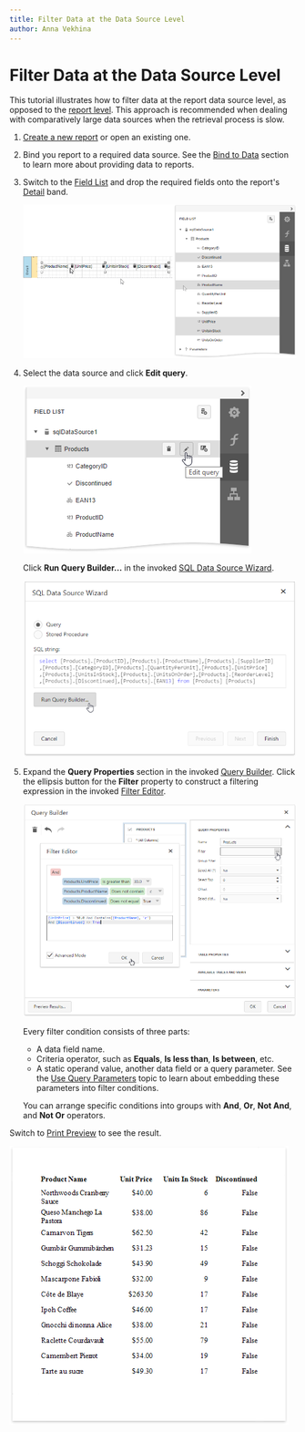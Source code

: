 ```yaml
---
title: Filter Data at the Data Source Level
author: Anna Vekhina
---
```

# Filter Data at the Data Source Level

This tutorial illustrates how to filter data at the report data source level, as opposed to the [report level](filter-data-at-the-report-level.md). This approach is recommended when dealing with comparatively large data sources when the retrieval process is slow.

1. [Create a new report](../../add-new-reports.md) or open an existing one.

2. Bind you report to a required data source. See the [Bind to Data](../../bind-to-data.md) section to learn more about providing data to reports.

3. Switch to the [Field List](../../report-designer-tools/ui-panels/field-list.md) and drop the required fields onto the report's [Detail](../../introduction-to-banded-reports.md) band.

    ![](../../../../images/eurd-web-filter-data-drop-fields.png)

4. Select the data source and click **Edit query**.

    ![](../../../../images/eurd-web-filter-data-edit-query.png)

    Click **Run Query Builder...** in the invoked [SQL Data Source Wizard](../../report-designer-tools/data-source-wizard.md). 

    ![](../../../../images/eurd-web-filter-data-source-wizard.png)

5. Expand the **Query Properties** section in the invoked [Query Builder](../../report-designer-tools/query-builder.md). Click the ellipsis button for the **Filter** property to construct a filtering expression in the invoked [Filter Editor](../../report-designer-tools/filter-editor.md).

    ![](../../../../images/eurd-web-filter-data-source-filter-string.png)

    Every filter condition consists of three parts:
    * A data field name.
    * Criteria operator, such as **Equals**, **Is less than**, **Is between**, etc.
    * A static operand value, another data field or a query parameter. See the [Use Query Parameters](../use-report-parameters/use-query-parameters.md) topic to learn about embedding these parameters into filter conditions.

    You can arrange specific conditions into groups with **And**, **Or**, **Not And**, and **Not Or** operators.

Switch to [Print Preview](../../preview-print-and-export-reports.md) to see the result.

![](../../../../images/eurd-web-filter-data-source-result.png)
